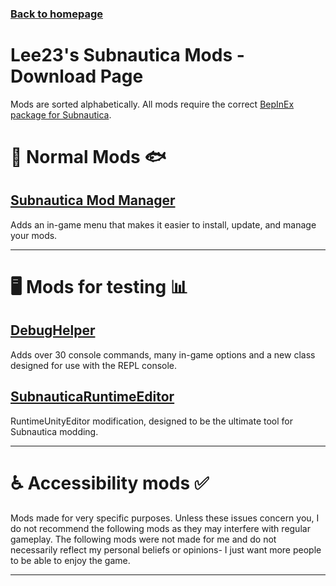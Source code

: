 ### [Back to homepage](https://github.com/LeeTwentyThree/SubnauticaMods/blob/main/README.md)

# Lee23's Subnautica Mods - Download Page
Mods are sorted alphabetically. All mods require the correct [BepInEx package for Subnautica](https://www.nexusmods.com/subnautica/mods/1108).

# 🐠 Normal Mods 🐟

## [Subnautica Mod Manager](https://www.submodica.xyz/mods/sn1/168)
Adds an in-game menu that makes it easier to install, update, and manage your mods.

---

# 🖥️ Mods for testing 📊

## [DebugHelper](https://www.submodica.xyz/mods/sn1/248)
Adds over 30 console commands, many in-game options and a new class designed for use with the REPL console.

## [SubnauticaRuntimeEditor](https://www.submodica.xyz/mods/sn1/109)
RuntimeUnityEditor modification, designed to be the ultimate tool for Subnautica modding.

---

# ♿ Accessibility mods ✅

Mods made for very specific purposes. Unless these issues concern you, I do not recommend the following mods as they may interfere with regular gameplay. The following mods were not made for me and do not necessarily reflect my personal beliefs or opinions- I just want more people to be able to enjoy the game.

---
